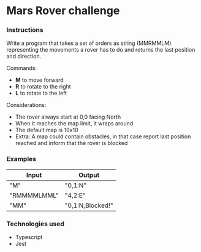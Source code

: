 # Mars Rover challenge

### Instructions

Write a program that takes a set of orders as string (MMRMMLM) representing the movements a rover has to do and returns the last position and direction.

Commands:

- **M** to move forward
- **R** to rotate to the right
- **L** to rotate to the left

Considerations:

- The rover always start at 0,0 facing North
- When it reaches the map limit, it wraps around
- The default map is 10x10
- Extra: A map could contain obstacles, in that case report last position reached and inform that the rover is blocked

### Examples

| Input       | Output           |
| ----------- | ---------------- |
| "M"         | "0,1:N"          |
| "RMMMMLMML" | "4,2:E"          |
| "MM"        | "0,1:N,Blocked!" |

### Technologies used

- Typescript
- Jest
